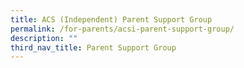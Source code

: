 ```yaml
---
title: ACS (Independent) Parent Support Group
permalink: /for-parents/acsi-parent-support-group/
description: ""
third_nav_title: Parent Support Group
---
```


